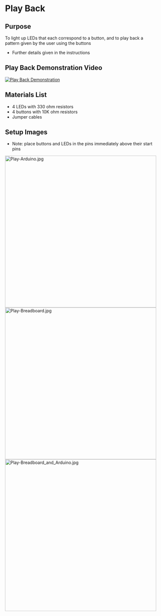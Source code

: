 # Play Back

## Purpose
To light up LEDs that each correspond to a button, and to play back a pattern given by the user using the buttons
* Further details given in the instructions

## Play Back Demonstration Video
[![Play Back Demonstration](http://img.youtube.com/vi/RPeJZ7ao52I/0.jpg)](http://www.youtube.com/watch?v=RPeJZ7ao52I "Play Back Demonstration")

## Materials List
* 4 LEDs with 330 ohm resistors
* 4 buttons with 10K ohm resistors
* Jumper cables

## Setup Images
* Note: place buttons and LEDs in the pins immediately above their start pins
<img src="../../assets/Setup_Images/Play-Arduino.jpg" alt="Play-Arduino.jpg" width="500"/>
<img src="../../assets/Setup_Images/Play-Breadboard.jpg" alt="Play-Breadboard.jpg" width="500"/>
<img src="../../assets/Setup_Images/Play-Breadboard_and_Arduino.jpg" alt="Play-Breadboard_and_Arduino.jpg" width="500"/>